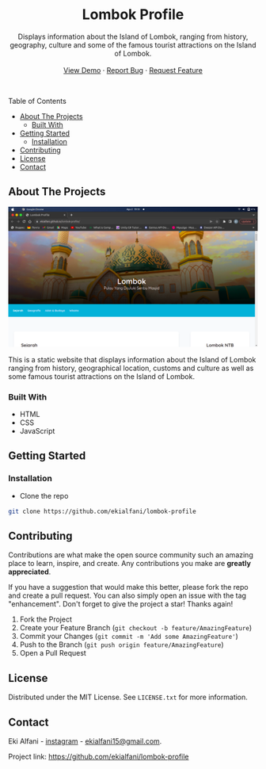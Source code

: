 <h1 align="center">Lombok Profile</h1>
<p align="center">
    Displays information about the Island of Lombok, ranging from history, geography, culture and some of the famous tourist attractions on the Island of Lombok.
    <br>
    <br>
    <a href="https://ekialfani.github.io/lombok-profile/">View Demo</a>
    ·
    <a href="https://github.com/ekialfani/lombok-profile/issues">Report Bug</a>
    ·
    <a href="https://github.com/ekialfani/lombok-profile/issues">Request Feature</a>
</p>
<br>

Table of Contents
- [About The Projects](#about-the-projects)
  - [Built With](#built-with)
- [Getting Started](#getting-started)
  - [Installation](#installation)
- [Contributing](#contributing)
- [License](#license)
- [Contact](#contact)


## About The Projects
![lombok-profile screenshoot](assets/image/screenshoot.png)

This is a static website that displays information about the Island of Lombok ranging from history, geographical location, customs and culture as well as some famous tourist attractions on the Island of Lombok.

### Built With
* HTML
* CSS
* JavaScript

## Getting Started
### Installation
* Clone the repo
```sh
git clone https://github.com/ekialfani/lombok-profile
```

## Contributing
Contributions are what make the open source community such an amazing place to learn, inspire, and create. Any contributions you make are **greatly appreciated**.

If you have a suggestion that would make this better, please fork the repo and create a pull request. You can also simply open an issue with the tag "enhancement". Don't forget to give the project a star! Thanks again!

1. Fork the Project
2. Create your Feature Branch (`git checkout -b feature/AmazingFeature`)
3. Commit your Changes (`git commit -m 'Add some AmazingFeature'`)
4. Push to the Branch (`git push origin feature/AmazingFeature`)
5. Open a Pull Request
   
## License
Distributed under the MIT License. See `LICENSE.txt` for more information.

## Contact
Eki Alfani - [instagram](https://www.instagram.com/ekialfni/) - ekialfani15@gmail.com.

Project link: https://github.com/ekialfani/lombok-profile